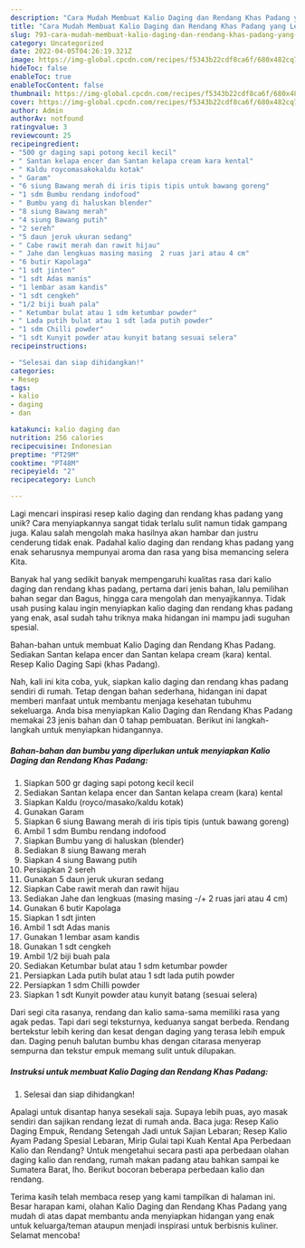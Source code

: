 ```yaml
---
description: "Cara Mudah Membuat Kalio Daging dan Rendang Khas Padang yang Lezat Sekali"
title: "Cara Mudah Membuat Kalio Daging dan Rendang Khas Padang yang Lezat Sekali"
slug: 793-cara-mudah-membuat-kalio-daging-dan-rendang-khas-padang-yang-lezat-sekali
category: Uncategorized
date: 2022-04-05T04:26:19.321Z
image: https://img-global.cpcdn.com/recipes/f5343b22cdf8ca6f/680x482cq70/kalio-daging-dan-rendang-khas-padang-foto-resep-utama.jpg
hideToc: false
enableToc: true
enableTocContent: false
thumbnail: https://img-global.cpcdn.com/recipes/f5343b22cdf8ca6f/680x482cq70/kalio-daging-dan-rendang-khas-padang-foto-resep-utama.jpg
cover: https://img-global.cpcdn.com/recipes/f5343b22cdf8ca6f/680x482cq70/kalio-daging-dan-rendang-khas-padang-foto-resep-utama.jpg
author: Admin
authorAv: notfound
ratingvalue: 3
reviewcount: 25
recipeingredient:
- "500 gr daging sapi potong kecil kecil"
- " Santan kelapa encer dan Santan kelapa cream kara kental"
- " Kaldu roycomasakokaldu kotak"
- " Garam"
- "6 siung Bawang merah di iris tipis tipis untuk bawang goreng"
- "1 sdm Bumbu rendang indofood"
- " Bumbu yang di haluskan blender"
- "8 siung Bawang merah"
- "4 siung Bawang putih"
- "2 sereh"
- "5 daun jeruk ukuran sedang"
- " Cabe rawit merah dan rawit hijau"
- " Jahe dan lengkuas masing masing  2 ruas jari atau 4 cm"
- "6 butir Kapolaga"
- "1 sdt jinten"
- "1 sdt Adas manis"
- "1 lembar asam kandis"
- "1 sdt cengkeh"
- "1/2 biji buah pala"
- " Ketumbar bulat atau 1 sdm ketumbar powder"
- " Lada putih bulat atau 1 sdt lada putih powder"
- "1 sdm Chilli powder"
- "1 sdt Kunyit powder atau kunyit batang sesuai selera"
recipeinstructions:

- "Selesai dan siap dihidangkan!"
categories:
- Resep
tags:
- kalio
- daging
- dan

katakunci: kalio daging dan 
nutrition: 256 calories
recipecuisine: Indonesian
preptime: "PT29M"
cooktime: "PT48M"
recipeyield: "2"
recipecategory: Lunch

---
```





Lagi mencari inspirasi resep kalio daging dan rendang khas padang yang unik? Cara menyiapkannya sangat tidak terlalu sulit namun tidak gampang juga. Kalau salah mengolah maka hasilnya akan hambar dan justru cenderung tidak enak. Padahal kalio daging dan rendang khas padang yang enak seharusnya mempunyai aroma dan rasa yang bisa memancing selera Kita.





Banyak hal yang sedikit banyak mempengaruhi kualitas rasa dari kalio daging dan rendang khas padang, pertama dari jenis bahan, lalu pemilihan bahan segar dan Bagus, hingga cara mengolah dan menyajikannya. Tidak usah pusing kalau ingin menyiapkan kalio daging dan rendang khas padang yang enak,      asal sudah tahu triknya maka hidangan ini mampu jadi suguhan spesial.














Bahan-bahan untuk membuat Kalio Daging dan Rendang Khas Padang. Sediakan Santan kelapa encer dan Santan kelapa cream (kara) kental. Resep Kalio Daging Sapi (khas Padang).






Nah, kali ini kita coba, yuk, siapkan kalio daging dan rendang khas padang sendiri di rumah. Tetap dengan bahan sederhana, hidangan ini dapat memberi manfaat untuk membantu menjaga kesehatan tubuhmu sekeluarga. Anda bisa menyiapkan Kalio Daging dan Rendang Khas Padang memakai 23 jenis bahan dan 0 tahap pembuatan. Berikut ini langkah-langkah untuk menyiapkan hidangannya.

<!--inarticleads1-->

##### Bahan-bahan dan bumbu yang diperlukan untuk menyiapkan Kalio Daging dan Rendang Khas Padang:

1. Siapkan 500 gr daging sapi potong kecil kecil
1. Sediakan  Santan kelapa encer dan Santan kelapa cream (kara) kental
1. Siapkan  Kaldu (royco/masako/kaldu kotak)
1. Gunakan  Garam
1. Siapkan 6 siung Bawang merah di iris tipis tipis (untuk bawang goreng)
1. Ambil 1 sdm Bumbu rendang indofood
1. Siapkan  Bumbu yang di haluskan (blender)
1. Sediakan 8 siung Bawang merah
1. Siapkan 4 siung Bawang putih
1. Persiapkan 2 sereh
1. Gunakan 5 daun jeruk ukuran sedang
1. Siapkan  Cabe rawit merah dan rawit hijau
1. Sediakan  Jahe dan lengkuas (masing masing -/+ 2 ruas jari atau 4 cm)
1. Gunakan 6 butir Kapolaga
1. Siapkan 1 sdt jinten
1. Ambil 1 sdt Adas manis
1. Gunakan 1 lembar asam kandis
1. Gunakan 1 sdt cengkeh
1. Ambil 1/2 biji buah pala
1. Sediakan  Ketumbar bulat atau 1 sdm ketumbar powder
1. Persiapkan  Lada putih bulat atau 1 sdt lada putih powder
1. Persiapkan 1 sdm Chilli powder
1. Siapkan 1 sdt Kunyit powder atau kunyit batang (sesuai selera)


Dari segi cita rasanya, rendang dan kalio sama-sama memiliki rasa yang agak pedas. Tapi dari segi teksturnya, keduanya sangat berbeda. Rendang bertekstur lebih kering dan kesat dengan daging yang terasa lebih empuk dan. Daging penuh balutan bumbu khas dengan citarasa menyerap sempurna dan tekstur empuk memang sulit untuk dilupakan. 

<!--inarticleads2-->

##### Instruksi untuk membuat Kalio Daging dan Rendang Khas Padang:


1. Selesai dan siap dihidangkan!

Apalagi untuk disantap hanya sesekali saja. Supaya lebih puas, ayo masak sendiri dan sajikan rendang lezat di rumah anda. Baca juga: Resep Kalio Daging Empuk, Rendang Setengah Jadi untuk Sajian Lebaran; Resep Kalio Ayam Padang Spesial Lebaran, Mirip Gulai tapi Kuah Kental Apa Perbedaan Kalio dan Rendang? Untuk mengetahui secara pasti apa perbedaan olahan daging kalio dan rendang, rumah makan padang atau bahkan sampai ke Sumatera Barat, lho. Berikut bocoran beberapa perbedaan kalio dan rendang. 

Terima kasih telah membaca resep yang kami tampilkan di halaman ini. Besar harapan kami, olahan Kalio Daging dan Rendang Khas Padang yang mudah di atas dapat membantu anda menyiapkan hidangan yang enak untuk keluarga/teman ataupun menjadi inspirasi untuk berbisnis kuliner. Selamat mencoba!
